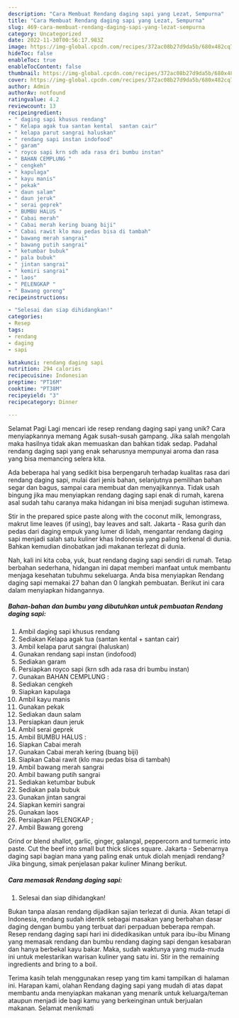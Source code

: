 ```yaml
---
description: "Cara Membuat Rendang daging sapi yang Lezat, Sempurna"
title: "Cara Membuat Rendang daging sapi yang Lezat, Sempurna"
slug: 469-cara-membuat-rendang-daging-sapi-yang-lezat-sempurna
category: Uncategorized
date: 2022-11-30T00:56:17.983Z
image: https://img-global.cpcdn.com/recipes/372ac08b27d9da5b/680x482cq70/rendang-daging-sapi-foto-resep-utama.jpg
hideToc: false
enableToc: true
enableTocContent: false
thumbnail: https://img-global.cpcdn.com/recipes/372ac08b27d9da5b/680x482cq70/rendang-daging-sapi-foto-resep-utama.jpg
cover: https://img-global.cpcdn.com/recipes/372ac08b27d9da5b/680x482cq70/rendang-daging-sapi-foto-resep-utama.jpg
author: Admin
authorAv: notfound
ratingvalue: 4.2
reviewcount: 13
recipeingredient:
- " daging sapi khusus rendang"
- " Kelapa agak tua santan kental  santan cair"
- " kelapa parut sangrai haluskan"
- " rendang sapi instan indofood"
- " garam"
- " royco sapi krn sdh ada rasa dri bumbu instan"
- " BAHAN CEMPLUNG "
- " cengkeh"
- " kapulaga"
- " kayu manis"
- " pekak"
- " daun salam"
- " daun jeruk"
- " serai geprek"
- " BUMBU HALUS "
- " Cabai merah"
- " Cabai merah kering buang biji"
- " Cabai rawit klo mau pedas bisa di tambah"
- " bawang merah sangrai"
- " bawang putih sangrai"
- " ketumbar bubuk"
- " pala bubuk"
- " jintan sangrai"
- " kemiri sangrai"
- " laos"
- " PELENGKAP "
- " Bawang goreng"
recipeinstructions:

- "Selesai dan siap dihidangkan!"
categories:
- Resep
tags:
- rendang
- daging
- sapi

katakunci: rendang daging sapi 
nutrition: 294 calories
recipecuisine: Indonesian
preptime: "PT16M"
cooktime: "PT38M"
recipeyield: "3"
recipecategory: Dinner

---
```



Selamat Pagi Lagi mencari ide resep rendang daging sapi yang unik? Cara menyiapkannya memang Agak susah-susah gampang. Jika salah mengolah maka hasilnya tidak akan memuaskan dan bahkan tidak sedap. Padahal rendang daging sapi yang enak seharusnya mempunyai aroma dan rasa yang bisa memancing selera kita.


Ada beberapa hal yang sedikit bisa berpengaruh terhadap kualitas rasa dari rendang daging sapi, mulai dari jenis bahan, selanjutnya pemilihan bahan segar dan bagus, sampai cara membuat dan menyajikannya. Tidak usah bingung jika mau menyiapkan rendang daging sapi enak di rumah, karena asal sudah tahu caranya maka hidangan ini bisa menjadi suguhan istimewa.

Stir in the prepared spice paste along with the coconut milk, lemongrass, makrut lime leaves (if using), bay leaves and salt. Jakarta - Rasa gurih dan pedas dari daging empuk yang lumer di lidah, mengantar rendang daging sapi menjadi salah satu kuliner khas Indonesia yang paling terkenal di dunia. Bahkan kemudian dinobatkan jadi makanan terlezat di dunia.


Nah, kali ini kita coba, yuk, buat rendang daging sapi sendiri di rumah. Tetap berbahan sederhana, hidangan ini dapat memberi manfaat untuk membantu menjaga kesehatan tubuhmu sekeluarga. Anda bisa menyiapkan Rendang daging sapi memakai 27 bahan dan 0 langkah pembuatan. Berikut ini cara dalam menyiapkan hidangannya.

<!--inarticleads1-->

##### Bahan-bahan dan bumbu yang dibutuhkan untuk pembuatan Rendang daging sapi:

1. Ambil  daging sapi khusus rendang
1. Sediakan  Kelapa agak tua (santan kental + santan cair)
1. Ambil  kelapa parut sangrai (haluskan)
1. Gunakan  rendang sapi instan (indofood)
1. Sediakan  garam
1. Persiapkan  royco sapi (krn sdh ada rasa dri bumbu instan)
1. Gunakan  BAHAN CEMPLUNG :
1. Sediakan  cengkeh
1. Siapkan  kapulaga
1. Ambil  kayu manis
1. Gunakan  pekak
1. Sediakan  daun salam
1. Persiapkan  daun jeruk
1. Ambil  serai geprek
1. Ambil  BUMBU HALUS :
1. Siapkan  Cabai merah
1. Gunakan  Cabai merah kering (buang biji)
1. Siapkan  Cabai rawit (klo mau pedas bisa di tambah)
1. Ambil  bawang merah sangrai
1. Ambil  bawang putih sangrai
1. Sediakan  ketumbar bubuk
1. Sediakan  pala bubuk
1. Gunakan  jintan sangrai
1. Siapkan  kemiri sangrai
1. Gunakan  laos
1. Persiapkan  PELENGKAP ;
1. Ambil  Bawang goreng


Grind or blend shallot, garlic, ginger, galangal, peppercorn and turmeric into paste. Cut the beef into small but thick slices square. Jakarta - Sebenarnya daging sapi bagian mana yang paling enak untuk diolah menjadi rendang? Jika bingung, simak penjelasan pakar kuliner Minang berikut. 

<!--inarticleads2-->

##### Cara memasak Rendang daging sapi:


1. Selesai dan siap dihidangkan!

Bukan tanpa alasan rendang dijadikan sajian terlezat di dunia. Akan tetapi di Indonesia, rendang sudah identik sebagai masakan yang berbahan dasar daging dengan bumbu yang terbuat dari perpaduan beberapa rempah. Resep rendang daging sapi hari ini didedikasikan untuk para ibu-ibu Minang yang memasak rendang dan bumbu rendang daging sapi dengan kesabaran dan hanya berbekal kayu bakar. Maka, sudah waktunya yang muda-muda ini untuk melestarikan warisan kuliner yang satu ini. Stir in the remaining ingredients and bring to a boil. 

Terima kasih telah menggunakan resep yang tim kami tampilkan di halaman ini. Harapan kami, olahan Rendang daging sapi yang mudah di atas dapat membantu anda menyiapkan makanan yang menarik untuk keluarga/teman ataupun menjadi ide bagi kamu yang berkeinginan untuk berjualan makanan. Selamat menikmati

